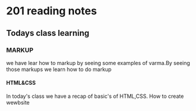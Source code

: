 # 201 reading notes

## Todays class  learning

### MARKUP
we have lear how to markup by seeing some examples of varma.By seeing those markups we learn how to do markup

#### HTML&CSS
In today's class we have a recap of basic's of HTML,CSS.
How to create wewbsite

